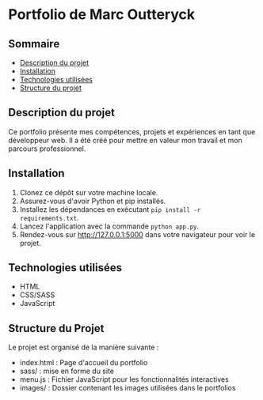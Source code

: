 # Portfolio de Marc Outteryck

## Sommaire

- [Description du projet](#description-du-projet)
- [Installation](#installation)
- [Technologies utilisées](#technologies-utilisées)
- [Structure du projet](#structure-du-projet)

## Description du projet

Ce portfolio présente mes compétences, projets et expériences en tant que développeur web. Il a été créé pour mettre en valeur mon travail et mon parcours professionnel.

## Installation

1. Clonez ce dépôt sur votre machine locale.
2. Assurez-vous d'avoir Python et pip installés.
3. Installez les dépendances en exécutant `pip install -r requirements.txt`.
4. Lancez l'application avec la commande `python app.py`.
5. Rendez-vous sur http://127.0.0.1:5000 dans votre navigateur pour voir le projet.

## Technologies utilisées

- HTML
- CSS/SASS
- JavaScript

## Structure du Projet

Le projet est organisé de la manière suivante :

- index.html : Page d'accueil du portfolio
- sass/ : mise en forme du site 
- menu.js : Fichier JavaScript pour les fonctionnalités interactives
- images/ : Dossier contenant les images utilisées dans le portfolios
